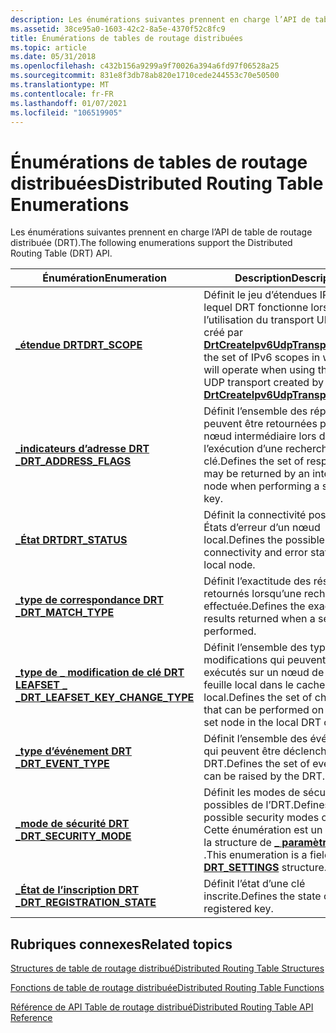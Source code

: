 ```yaml
---
description: Les énumérations suivantes prennent en charge l’API de table de routage distribuée (DRT).
ms.assetid: 38ce95a0-1603-42c2-8a5e-4370f52c8fc9
title: Énumérations de tables de routage distribuées
ms.topic: article
ms.date: 05/31/2018
ms.openlocfilehash: c432b156a9299a9f70026a394a6fd97f06528a25
ms.sourcegitcommit: 831e8f3db78ab820e1710cede244553c70e50500
ms.translationtype: MT
ms.contentlocale: fr-FR
ms.lasthandoff: 01/07/2021
ms.locfileid: "106519905"
---
```

# <a name="distributed-routing-table-enumerations"></a><span data-ttu-id="82c98-103">Énumérations de tables de routage distribuées</span><span class="sxs-lookup"><span data-stu-id="82c98-103">Distributed Routing Table Enumerations</span></span>

<span data-ttu-id="82c98-104">Les énumérations suivantes prennent en charge l’API de table de routage distribuée (DRT).</span><span class="sxs-lookup"><span data-stu-id="82c98-104">The following enumerations support the Distributed Routing Table (DRT) API.</span></span>



| <span data-ttu-id="82c98-105">Énumération</span><span class="sxs-lookup"><span data-stu-id="82c98-105">Enumeration</span></span>                                                            | <span data-ttu-id="82c98-106">Description</span><span class="sxs-lookup"><span data-stu-id="82c98-106">Description</span></span>                                                                                                                                                           |
|------------------------------------------------------------------------|-----------------------------------------------------------------------------------------------------------------------------------------------------------------------|
| [<span data-ttu-id="82c98-107">**\_étendue DRT**</span><span class="sxs-lookup"><span data-stu-id="82c98-107">**DRT\_SCOPE**</span></span>](/windows/desktop/api/drt/ne-drt-drt_scope)                                        | <span data-ttu-id="82c98-108">Définit le jeu d’étendues IPv6 dans lequel DRT fonctionne lors de l’utilisation du transport UDP IPv6 créé par [**DrtCreateIpv6UdpTransport**](/windows/desktop/api/drt/nf-drt-drtcreateipv6udptransport).</span><span class="sxs-lookup"><span data-stu-id="82c98-108">Defines the set of IPv6 scopes in which DRT will operate when using the IPv6 UDP transport created by [**DrtCreateIpv6UdpTransport**](/windows/desktop/api/drt/nf-drt-drtcreateipv6udptransport).</span></span> |
| [<span data-ttu-id="82c98-109">**\_indicateurs d’adresse DRT \_**</span><span class="sxs-lookup"><span data-stu-id="82c98-109">**DRT\_ADDRESS\_FLAGS**</span></span>](/windows/desktop/api/drt/ne-drt-drt_address_flags)                       | <span data-ttu-id="82c98-110">Définit l’ensemble des réponses qui peuvent être retournées par un nœud intermédiaire lors de l’exécution d’une recherche de clé.</span><span class="sxs-lookup"><span data-stu-id="82c98-110">Defines the set of responses that may be returned by an intermediate node when performing a search for a key.</span></span>                                                         |
| [<span data-ttu-id="82c98-111">**\_État DRT**</span><span class="sxs-lookup"><span data-stu-id="82c98-111">**DRT\_STATUS**</span></span>](/windows/desktop/api/drt/ne-drt-drt_status)                                      | <span data-ttu-id="82c98-112">Définit la connectivité possible et les États d’erreur d’un nœud local.</span><span class="sxs-lookup"><span data-stu-id="82c98-112">Defines the possible connectivity and error states of a local node.</span></span>                                                                                                   |
| [<span data-ttu-id="82c98-113">**\_type de correspondance DRT \_**</span><span class="sxs-lookup"><span data-stu-id="82c98-113">**DRT\_MATCH\_TYPE**</span></span>](/windows/desktop/api/drt/ne-drt-drt_match_type)                             | <span data-ttu-id="82c98-114">Définit l’exactitude des résultats retournés lorsqu’une recherche est effectuée.</span><span class="sxs-lookup"><span data-stu-id="82c98-114">Defines the exactness of results returned when a search is performed.</span></span>                                                                                                 |
| [<span data-ttu-id="82c98-115">**\_type de \_ modification de clé DRT LEAFSET \_ \_**</span><span class="sxs-lookup"><span data-stu-id="82c98-115">**DRT\_LEAFSET\_KEY\_CHANGE\_TYPE**</span></span>](/windows/desktop/api/drt/ne-drt-drt_leafset_key_change_type) | <span data-ttu-id="82c98-116">Définit l’ensemble des types de modifications qui peuvent être exécutés sur un nœud de groupe feuille local dans le cache DRT local.</span><span class="sxs-lookup"><span data-stu-id="82c98-116">Defines the set of change types that can be performed on a local leaf set node in the local DRT cache.</span></span>                                                                |
| [<span data-ttu-id="82c98-117">**\_type d’événement DRT \_**</span><span class="sxs-lookup"><span data-stu-id="82c98-117">**DRT\_EVENT\_TYPE**</span></span>](/windows/desktop/api/drt/ne-drt-drt_event_type)                             | <span data-ttu-id="82c98-118">Définit l’ensemble des événements qui peuvent être déclenchés par le DRT.</span><span class="sxs-lookup"><span data-stu-id="82c98-118">Defines the set of events that can be raised by the DRT.</span></span>                                                                                                              |
| [<span data-ttu-id="82c98-119">**\_mode de sécurité DRT \_**</span><span class="sxs-lookup"><span data-stu-id="82c98-119">**DRT\_SECURITY\_MODE**</span></span>](/windows/desktop/api/drt/ne-drt-drt_security_mode)                       | <span data-ttu-id="82c98-120">Définit les modes de sécurité possibles de l’DRT.</span><span class="sxs-lookup"><span data-stu-id="82c98-120">Defines the possible security modes of the DRT.</span></span> <span data-ttu-id="82c98-121">Cette énumération est un champ de la structure de [**\_ paramètres DRT**](/windows/desktop/api/drt/ns-drt-drt_settings) .</span><span class="sxs-lookup"><span data-stu-id="82c98-121">This enumeration is a field of the [**DRT\_SETTINGS**](/windows/desktop/api/drt/ns-drt-drt_settings) structure.</span></span>                                   |
| [<span data-ttu-id="82c98-122">**\_État de l’inscription DRT \_**</span><span class="sxs-lookup"><span data-stu-id="82c98-122">**DRT\_REGISTRATION\_STATE**</span></span>](/windows/desktop/api/drt/ne-drt-drt_registration_state)             | <span data-ttu-id="82c98-123">Définit l’état d’une clé inscrite.</span><span class="sxs-lookup"><span data-stu-id="82c98-123">Defines the state of a registered key.</span></span>                                                                                                                                |



 

## <a name="related-topics"></a><span data-ttu-id="82c98-124">Rubriques connexes</span><span class="sxs-lookup"><span data-stu-id="82c98-124">Related topics</span></span>

<dl> <dt>

[<span data-ttu-id="82c98-125">Structures de table de routage distribué</span><span class="sxs-lookup"><span data-stu-id="82c98-125">Distributed Routing Table Structures</span></span>](distributed-routing-table-structures.md)
</dt> <dt>

[<span data-ttu-id="82c98-126">Fonctions de table de routage distribuée</span><span class="sxs-lookup"><span data-stu-id="82c98-126">Distributed Routing Table Functions</span></span>](distributed-routing-table-functions.md)
</dt> <dt>

[<span data-ttu-id="82c98-127">Référence de API Table de routage distribué</span><span class="sxs-lookup"><span data-stu-id="82c98-127">Distributed Routing Table API Reference</span></span>](distributed-routing-table-api-reference.md)
</dt> </dl>

 

 



